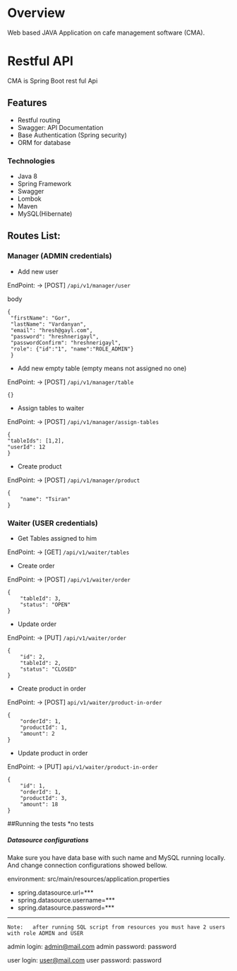 # Overview
Web based JAVA Application on cafe management software (CMA).


# Restful API

CMA is Spring Boot rest ful Api

## Features

- Restful routing
- Swagger: API Documentation 
- Base Authentication (Spring security)
- ORM for database

### Technologies

- Java 8
- Spring Framework
- Swagger
- Lombok
- Maven
- MySQL(Hibernate)

## Routes List:

### Manager (ADMIN credentials)

* Add new user

EndPoint: -> [POST]  `/api/v1/manager/user`

body

```
{
 "firstName": "Gor",
 "lastName": "Vardanyan",
 "email": "hresh@gayl.com",
 "password": "hreshnerigayl",
 "passwordConfirm": "hreshnerigayl",
 "role": {"id":"1", "name":"ROLE_ADMIN"}
 }
 ```

* Add new empty table (empty means not assigned no one)

EndPoint: -> [POST] `/api/v1/manager/table`
```
{}
```

* Assign tables to waiter

EndPoint: -> [POST] `/api/v1/manager/assign-tables`
```
{
"tableIds": [1,2],
"userId": 12
}
```

* Create product

EndPoint: -> [POST] `/api/v1/manager/product`
```
{
	"name": "Tsiran"
}
```



### Waiter (USER credentials)

* Get Tables assigned to him

EndPoint: -> [GET]  `/api/v1/waiter/tables`



* Create order

EndPoint: -> [POST]  `/api/v1/waiter/order`

```
{
	"tableId": 3,
	"status": "OPEN"
}
```



* Update order

EndPoint: -> [PUT]  `/api/v1/waiter/order`

```
{
    "id": 2,
	"tableId": 2,
	"status": "CLOSED"
}
```


* Create product in order

EndPoint: -> [POST]  `api/v1/waiter/product-in-order`

```
{
	"orderId": 1,
	"productId": 1,
	"amount": 2
}
```

* Update product in order

EndPoint: -> [PUT]  `api/v1/waiter/product-in-order`

```
{
	"id": 1,
	"orderId": 1,
	"productId": 3,
	"amount": 18
}
```


##Running the tests
  *no tests
  
  
##### Datasource configurations

Make sure you have data base with such name and MySQL running locally.
And change connection configurations showed bellow.

environment: src/main/resources/application.properties<br />

- spring.datasource.url=***
- spring.datasource.username=***
- spring.datasource.password=***

------------------------------------------------------------------------
`Note:   after running SQL script from resources you must have 2 users with role ADMIN and USER`

admin login:        admin@mail.com
admin password:     password

user login:        user@mail.com
user password:     password